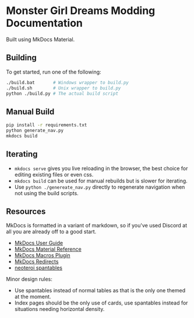 # Monster Girl Dreams Modding Documentation

Built using MkDocs Material.

## Building

To get started, run one of the following:

```bash
./build.bat       # Windows wrapper to build.py
./build.sh        # Unix wrapper to build.py
python ./build.py # The actual build script
```

## Manual Build

```bash
pip install -r requirements.txt
python generate_nav.py
mkdocs build
```

## Iterating

- `mkdocs serve` gives you live reloading in the browser, the best choice for editing existing files or even css. 
- `mkdocs build` can be used for manual rebuilds but is slower for iterating.
- Use `python ./genereate_nav.py` directly to regenerate navigation when not using the build scripts.

## Resources

MkDocs is formatted in a variant of markdown, so if you've used Discord at all
you are already off to a good start.

- [MkDocs User Guide](https://www.mkdocs.org/user-guide/)
- [MkDocs Material Reference](https://squidfunk.github.io/mkdocs-material/reference/)
- [MkDocs Macros Plugin](https://mkdocs-macros-plugin.readthedocs.io/en/latest/)
- [MkDocs Redirects](https://github.com/mkdocs/mkdocs-redirects#using)
- [neoteroi spantables](https://www.neoteroi.dev/mkdocs-plugins/spantable/)

Minor design rules:

- Use spantables instead of normal tables as that is the only one themed at the moment.
- Index pages should be the only use of cards,
use spantables instead for situations needing horizontal density.
